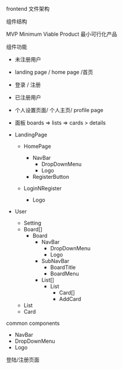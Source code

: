frontend 文件架构

组件结构

MVP
Minimum Viable Product 最小可行化产品


组件功能
- 未注册用户
- landing page / home page /首页 
- 登录 / 注册

- 已注册用户

- 个人设置页面/ 个人主页/ profile page
- 面板 boards => lists => cards > details 


- LandingPage
    - HomePage
        - NavBar
            - DropDownMenu
            - Logo
        - RegisterButton
      
    - LoginNRegister
        - Logo

- User
    - Setting
    - Board[]
        - Board
            - NavBar
                - DropDownMenu
                - Logo
            - SubNavBar
                - BoardTitle
                - BoardMenu
            - List[]
                - List
                    - Card[]
                    - AddCard  
    - List
    - Card

common components 
- NavBar
- DropDownMenu
- Logo


登陆/注册页面